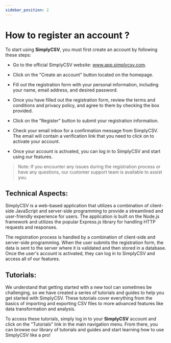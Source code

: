 ```yaml
---
sidebar_position: 2
---
```


# How to register an account ?

To start using __SimplyCSV__, you must first create an account by following these steps:

- Go to the official SimplyCSV website: www.app.simplycsv.com.

- Click on the "Create an account" button located on the homepage.

- Fill out the registration form with your personal information, including your name, email address, and desired password.

- Once you have filled out the registration form, review the terms and conditions and privacy policy, and agree to them by checking the box provided.

- Click on the "Register" button to submit your registration information.

- Check your email inbox for a confirmation message from SimplyCSV. The email will contain a verification link that you need to click on to activate your account.

-  Once your account is activated, you can log in to SimplyCSV and start using our features.

>Note: If you encounter any issues during the registration process or have any questions, our customer support team is available to assist you.

## Technical Aspects:

SimplyCSV is a web-based application that utilizes a combination of client-side JavaScript and server-side programming to provide a streamlined and user-friendly experience for users. The application is built on the Node.js framework and utilizes the popular Express.js library for handling HTTP requests and responses.

The registration process is handled by a combination of client-side and server-side programming. When the user submits the registration form, the data is sent to the server where it is validated and then stored in a database. Once the user's account is activated, they can log in to SimplyCSV and access all of our features.

## Tutorials:
We understand that getting started with a new tool can sometimes be challenging, so we have created a series of tutorials and guides to help you get started with SimplyCSV. These tutorials cover everything from the basics of importing and exporting CSV files to more advanced features like data transformation and analysis.

To access these tutorials, simply log in to your __SimplyCSV__ account and click on the "Tutorials" link in the main navigation menu. From there, you can browse our library of tutorials and guides and start learning how to use SimplyCSV like a pro!

<!-- Before You are able to use SimplyCSV, you need to first create an account. Only registered users will have full access to all our features.
Follow the following steps to register:
- Navigate to the official SimplyCSV URL: www.app.simplycsv.com


![MarineGEO circle logo](/img/register.jpeg "register")

- Click on "create an account"

![MarineGEO circle logo](/img/register1.jpeg "MarineGEO logo")

- Fill up the form and agree to the terms and conditions, and then submit.

![MarineGEO circle logo](/img/signUp1.png "fill up form") -->



